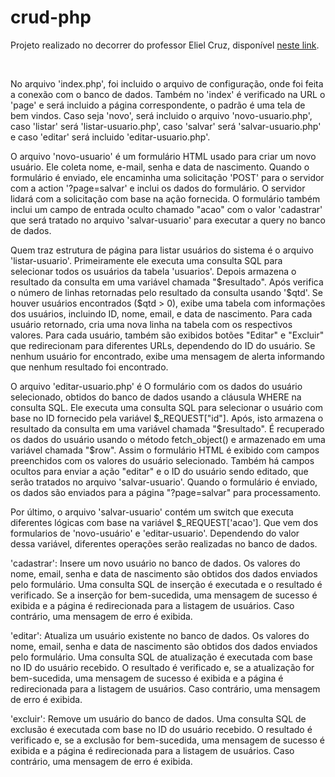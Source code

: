 # crud-php

Projeto realizado no decorrer do professor Eliel Cruz, disponível <a href="https://www.youtube.com/watch?v=BSqtIw_hW8M" target="_blank">neste link<a>.

<br />

No arquivo 'index.php', foi incluido o arquivo de configuração, onde foi feita a conexão com o banco de dados. Também no 'index' é verificado na URL o 'page' e será incluido a página correspondente, o padrão é uma tela de bem vindos. Caso seja 'novo', será incluido o arquivo 'novo-usuario.php', caso 'listar' será 'listar-usuario.php', caso 'salvar' será 'salvar-usuario.php' e caso 'editar' será incluido 'editar-usuario.php'.

O arquivo 'novo-usuario' é um formulário HTML usado para criar um novo usuário. Ele coleta nome, e-mail, senha e data de nascimento. Quando o formulário é enviado, ele encaminha uma solicitação 'POST' para o servidor com a action '?page=salvar' e inclui os dados do formulário. O servidor lidará com a solicitação com base na ação fornecida. O formulário também inclui um campo de entrada oculto chamado "acao" com o valor 'cadastrar' que será tratado no arquivo 'salvar-usuario' para executar a query no banco de dados. 
  
Quem traz estrutura de página para listar usuários do sistema é o arquivo 'listar-usuario'. Primeiramente ele executa uma consulta SQL para selecionar todos os usuários da tabela 'usuarios'. Depois armazena o resultado da consulta em uma variável chamada "$resultado". Após verifica o número de linhas retornadas pelo resultado da consulta usando '$qtd'. Se houver usuários encontrados ($qtd > 0), exibe uma tabela com informações dos usuários, incluindo ID, nome, email, e data de nascimento. Para cada usuário retornado, cria uma nova linha na tabela com os respectivos valores. Para cada usuário, também são exibidos botões "Editar" e "Excluir" que redirecionam para diferentes URLs, dependendo do ID do usuário. Se nenhum usuário for encontrado, exibe uma mensagem de alerta informando que nenhum resultado foi encontrado.

O arquivo 'editar-usuario.php' é O formulário com os dados do usuário selecionado, obtidos do banco de dados usando a cláusula WHERE na consulta SQL. Ele executa uma consulta SQL para selecionar o usuário com base no ID fornecido pela variável $_REQUEST["id"]. Após, isto armazena o resultado da consulta em uma variável chamada "$resultado". É recuperado os dados do usuário usando o método fetch_object() e armazenado em uma variável chamada "$row". Assim o formulário HTML é exibido com campos preenchidos com os valores do usuário selecionado. Também há campos ocultos para enviar a ação "editar" e o ID do usuário sendo editado, que serão tratados no arquivo 'salvar-usuario'. Quando o formulário é enviado, os dados são enviados para a página "?page=salvar" para processamento.
  
Por último, o arquivo 'salvar-usuario' contém um switch que executa diferentes lógicas com base na variável $_REQUEST['acao']. Que vem dos formularios de 'novo-usuário' e 'editar-usuario'. Dependendo do valor dessa variável, diferentes operações serão realizadas no banco de dados.

'cadastrar': Insere um novo usuário no banco de dados. Os valores do nome, email, senha e data de nascimento são obtidos dos dados enviados pelo formulário. Uma consulta SQL de inserção é executada e o resultado é verificado. Se a inserção for bem-sucedida, uma mensagem de sucesso é exibida e a página é redirecionada para a listagem de usuários. Caso contrário, uma mensagem de erro é exibida.

'editar': Atualiza um usuário existente no banco de dados. Os valores do nome, email, senha e data de nascimento são obtidos dos dados enviados pelo formulário. Uma consulta SQL de atualização é executada com base no ID do usuário recebido. O resultado é verificado e, se a atualização for bem-sucedida, uma mensagem de sucesso é exibida e a página é redirecionada para a listagem de usuários. Caso contrário, uma mensagem de erro é exibida.

'excluir': Remove um usuário do banco de dados. Uma consulta SQL de exclusão é executada com base no ID do usuário recebido. O resultado é verificado e, se a exclusão for bem-sucedida, uma mensagem de sucesso é exibida e a página é redirecionada para a listagem de usuários. Caso contrário, uma mensagem de erro é exibida.
